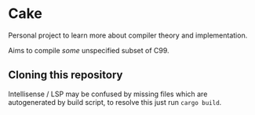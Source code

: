 # Cake
Personal project to learn more about compiler theory and implementation. 

Aims to compile *some* unspecified subset of C99.

## Cloning this repository
Intellisense / LSP may be confused by missing files which are autogenerated by build script, to resolve this just run `cargo build`.
